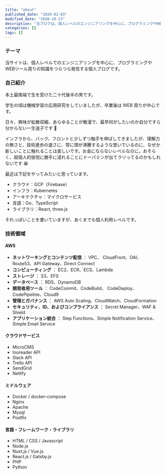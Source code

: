 ```yaml
---
title: "about"
published_date: "2020-02-03"
modified_date: "2020-10-23"
description: "当ブログは、個人レベルのエンジニアリングを中心に、プログラミングやWEBツール周りの知識をつらつら発信する個人ブログです。"
categories: []
tags: []
---
```


### テーマ

当サイトは、個人レベルでのエンジニアリングを中心に、プログラミングやWEBツール周りの知識をつらつら発信する個人ブログです。

### 自己紹介

本土最南端で生を受けた二十代後半の男です。

学生の頃は機械学習の応用研究をしていましたが、卒業後は WEB 周りが中心です。

日々、興味が拡散収縮、あらゆることが散漫で、最早何がしたいのか自分ですら分からない一生迷子です :flashlight:

インフラから、バック、フロントと少しずつ触手を伸ばしてきましたが、理解力の無さと、技術進歩の速さに、常に頭が沸騰するような思いでいるのに、なぜか新しいことに触れることは楽しいです。お金にならないレベルなのに。おそらく、超個人的愉悦に勝手に浸れることにドーパミンが出てラリってるのかもしれないです :grin:

最近は下記をやってみたいと思っています。

* クラウド：GCP（Firebase）
* インフラ：Kubernetes
* アーキテクチャ：マイクロサービス
* 言語：Go、TypeScript
* ライブラリ：React, three.js

それっぽいことを書いていますが、あくまでも個人利用レベルです。

### 技術領域

#### **AWS**

* **ネットワーキングとコンテンツ配信** ： VPC、 CloudFront、OAI、Route53、API Gateway、Direct Connect
* **コンピューティング** ： EC2、ECR、ECS、Lambda
* **ストレージ** ： S3、EFS
* **データベース** ： RDS、DynamoDB
* **開発者用ツール** ： CodeCommit、CodeBuild、 CodeDeploy、CodePipeline、Cloud9
* **管理とガバナンス** ： AWS Auto Scaling、CloudWatch、CloudFormation
* **セキュリティ、ID、およびコンプライアンス** ： Secret Manager、WAF &amp; Shield
* **アプリケーション統合** ： Step Functions、Simple Notification Service、Simple Email Service

#### **クラウドサービス**

* MicroCMS
* Inoreader API
* Slack API
* Trello API
* SendGrid
* Netlify

#### **ミドルウェア**

* Docker / docker-compose
* Nginx
* Apache
* Mysql
* Postfix

#### **言語・フレームワーク・ライブラリ**

* HTML / CSS / Javascript
* Node.js
* Nuxt.js / Vue.js
* React.js / Gatsby.js
* PHP
* Python
